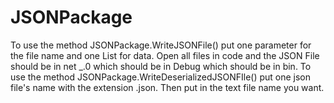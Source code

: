 # JSONPackage
To use the method JSONPackage.WriteJSONFile() put one parameter for the file name and one List<String> for data. Open all files in code and the JSON File should be in net _.0 which should be in Debug which should be in bin.  To use the method JSONPackage.WriteDeserializedJSONFIle() put one json file's name with the extension .json. Then put in the text file name you want.
  
